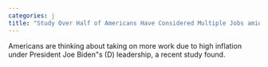 ```yaml
---
categories: j
title: "Study Over Half of Americans Have Considered Multiple Jobs amid Bidenflation"
---
```

Americans are thinking about taking on more work due to high inflation under President Joe Biden"s (D) leadership, a recent study found. 